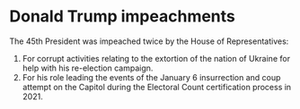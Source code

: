 # Donald Trump impeachments

The 45th President was impeached twice by the House of Representatives:

1. For corrupt activities relating to the extortion of the nation of Ukraine for help with his re-election campaign.
2. For his role leading the events of the January 6 insurrection and coup attempt on the Capitol during the Electoral Count certification process in 2021.  
